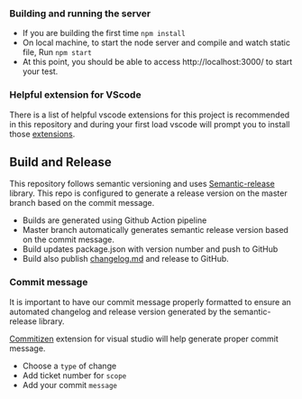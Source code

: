 ### Building and running the server
* If you are building the first time `npm install`
* On local machine, to start the node server and compile and watch static file, Run `npm start`
* At this point, you should be able to access http://localhost:3000/ to start your test.

### Helpful extension for VScode
There is a list of helpful vscode extensions for this project is recommended in this repository and during your first load vscode will prompt you to install those [extensions](./.vscode/extensions.json).

## Build and Release
This repository follows semantic versioning and uses [Semantic-release](https://semantic-release.gitbook.io/semantic-release/) library. This repo is configured to generate a release version on the master branch based on the commit message. 

* Builds are generated using Github Action pipeline 
* Master branch automatically generates semantic release version based on the commit message.
* Build updates package.json with version number and push to GitHub
* Build also publish [changelog.md](./CHANGELOG.md) and release to GitHub.

### Commit message
It is important to have our commit message properly formatted to ensure an automated changelog and release version generated by the semantic-release library.

[Commitizen](https://marketplace.visualstudio.com/items?itemName=KnisterPeter.vscode-commitizen) extension for visual studio will help generate proper commit message.

* Choose a `type` of change
* Add ticket number for `scope`
* Add your commit `message`

